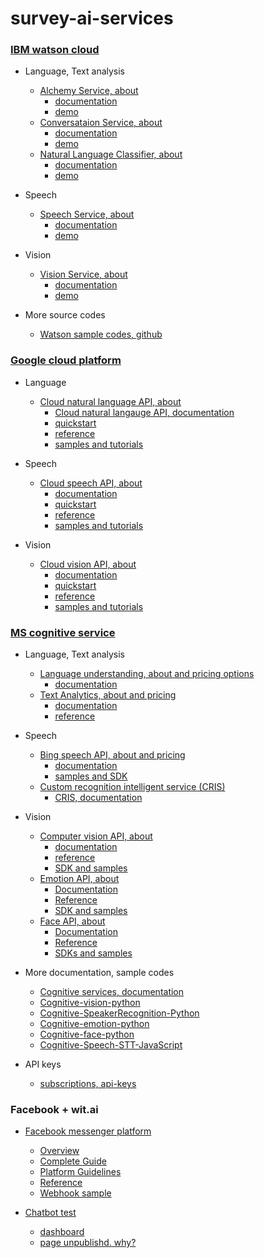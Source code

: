 # survey-ai-services

### [IBM watson cloud](https://www.ibm.com/watson/developercloud/services-catalog.html)

- Language, Text analysis

  - [Alchemy Service, about](https://www.ibm.com/watson/developercloud/alchemy-language.html)
    - [documentation](https://www.ibm.com/watson/developercloud/doc/alchemylanguage/)
    - [demo](https://alchemy-language-demo.mybluemix.net/)
  - [Conversataion Service, about](https://www.ibm.com/watson/developercloud/conversation.html)
    - [documentation](https://www.ibm.com/watson/developercloud/doc/conversation/)
    - [demo](https://conversation-demo.mybluemix.net/)
  - [Natural Language Classifier, about](https://www.ibm.com/watson/developercloud/nl-classifier.html)
    - [documentation](https://www.ibm.com/watson/developercloud/doc/nl-classifier/)
    - [demo](http://natural-language-classifier-demo.mybluemix.net/)

- Speech

  - [Speech Service, about](https://www.ibm.com/watson/developercloud/speech-to-text.html)
    - [documentation](https://www.ibm.com/watson/developercloud/doc/speech-to-text/)
    - [demo](https://speech-to-text-demo.mybluemix.net/)

- Vision
 
  - [Vision Service, about](https://www.ibm.com/watson/developercloud/visual-recognition.html)
    - [documentation](https://www.ibm.com/watson/developercloud/doc/visual-recognition/)
    - [demo](http://visual-recognition-demo.mybluemix.net/)

- More source codes

  - [Watson sample codes, github](https://github.com/watson-developer-cloud)


### [Google cloud platform](https://cloud.google.com/products/)

- Language

  - [Cloud natural language API, about](https://cloud.google.com/natural-language/)
    - [Cloud natural langauge API, documentation](https://cloud.google.com/natural-language/docs/)
    - [quickstart](https://cloud.google.com/natural-language/docs/getting-started)
    - [reference](https://cloud.google.com/natural-language/reference/rest/)
    - [samples and tutorials](https://cloud.google.com/natural-language/docs/tutorials)

- Speech

  - [Cloud speech API, about](https://cloud.google.com/speech/)
    - [documentation](https://cloud.google.com/speech/docs/)
    - [quickstart](https://cloud.google.com/speech/docs/getting-started)
    - [reference](https://cloud.google.com/speech/docs/apis)
    - [samples and tutorials](https://cloud.google.com/speech/docs/tutorials)

- Vision

  - [Cloud vision API, about](https://cloud.google.com/vision/)
    - [documentation](https://cloud.google.com/vision/docs/)
    - [quickstart](https://cloud.google.com/vision/docs/quickstart)
    - [reference](https://cloud.google.com/vision/reference/rest/)
    - [samples and tutorials](https://cloud.google.com/vision/docs/tutorials)


### [MS cognitive service](https://www.microsoft.com/cognitive-services)

- Language, Text analysis

  - [Language understanding, about and pricing options](https://www.microsoft.com/cognitive-services/en-us/language-understanding-intelligent-service-luis)
    - [documentation](https://www.microsoft.com/cognitive-services/en-us/luis-api/documentation/home)
  - [Text Analytics, about and pricing](https://www.microsoft.com/cognitive-services/en-us/text-analytics-api)
    - [documentation](https://www.microsoft.com/cognitive-services/en-us/text-analytics/documentation)
    - [reference](https://westus.dev.cognitive.microsoft.com/docs/services/TextAnalytics.V2.0/operations/56f30ceeeda5650db055a3c7)

- Speech

  - [Bing speech API, about and pricing](https://www.microsoft.com/cognitive-services/en-us/speech-api)
    - [documentation](https://www.microsoft.com/cognitive-services/en-us/speech-api/documentation/overview)
    - [samples and SDK](https://www.microsoft.com/cognitive-services/en-us/SDK-Sample?api=bing%20speech)
  - [Custom recognition intelligent service (CRIS)](https://www.microsoft.com/cognitive-services/en-us/custom-recognition-intelligent-service-cris)
    - [CRIS, documentation](https://www.microsoft.com/cognitive-services/en-us/custom-recognition-intelligent-service-cris)

- Vision

  - [Computer vision API, about](https://www.microsoft.com/cognitive-services/en-us/computer-vision-api)
    - [documentation](https://www.microsoft.com/cognitive-services/en-us/computer-vision-api/documentation)
    - [reference](https://dev.projectoxford.ai/docs/services/56f91f2d778daf23d8ec6739/operations/56f91f2e778daf14a499e1fa)
    - [SDK and samples](https://www.microsoft.com/cognitive-services/en-us/SDK-Sample?api=computer%20vision)
  - [Emotion API, about](https://www.microsoft.com/cognitive-services/en-us/emotion-api)
    - [Documentation](https://www.microsoft.com/cognitive-services/en-us/emotion-api/documentation)
    - [Reference](https://dev.projectoxford.ai/docs/services/5639d931ca73072154c1ce89/operations/563b31ea778daf121cc3a5fa)
    - [SDK and samples](https://www.microsoft.com/cognitive-services/en-us/SDK-Sample?api=emotion)
  - [Face API, about](https://www.microsoft.com/cognitive-services/en-us/face-api)
    - [Documentation](https://www.microsoft.com/cognitive-services/en-us/face-api/documentation/overview)
    - [Reference](https://dev.projectoxford.ai/docs/services/563879b61984550e40cbbe8d/operations/563879b61984550f30395236)
    - [SDKs and samples](https://www.microsoft.com/cognitive-services/en-us/SDK-Sample?api=face)

- More documentation, sample codes

  - [Cognitive services, documentation](https://www.microsoft.com/cognitive-services/en-us/documentation)
  - [Cognitive-vision-python](https://github.com/Microsoft/Cognitive-vision-python)
  - [Cognitive-SpeakerRecognition-Python](https://github.com/Microsoft/Cognitive-SpeakerRecognition-Python)
  - [Cognitive-emotion-python](https://github.com/Microsoft/Cognitive-emotion-python)
  - [Cognitive-face-python](https://github.com/Microsoft/Cognitive-face-python)
  - [Cognitive-Speech-STT-JavaScript](https://github.com/Microsoft/Cognitive-Speech-STT-JavaScript)

- API keys

  - [subscriptions, api-keys](https://www.microsoft.com/cognitive-services/en-us/subscriptions?productId=/products/55e3f82f778daf16b4ba484c)


### Facebook + wit.ai

- [Facebook messenger platform](https://developers.facebook.com/docs/messenger-platform)
  - [Overview](https://developers.facebook.com/docs/messenger-platform/product-overview)
  - [Complete Guide](https://developers.facebook.com/docs/messenger-platform/complete-guide)
  - [Platform Guidelines](https://developers.facebook.com/docs/messenger-platform/guidelines)
  - [Reference](https://developers.facebook.com/docs/messenger-platform/reference)
  - [Webhook sample](https://github.com/fbsamples/graph-api-webhooks-samples)

- [Chatbot test](https://www.facebook.com/Chatbot-test-533210753556782/)
  - [dashboard](https://developers.facebook.com/apps/682371348580950/dashboard/)
  - [page unpublishd. why?](https://www.facebook.com/help/131420600332690)




